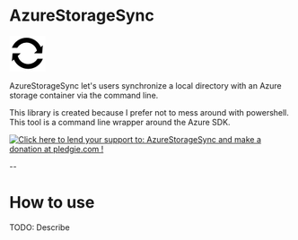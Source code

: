 AzureStorageSync
==========

![AzureStorageSync](design/logo/logo_64.png)

AzureStorageSync let's users synchronize a local directory with an Azure storage container via the command line.

This library is created because I prefer not to mess around with powershell. This tool is a command line wrapper around the Azure SDK.

<a href="https://pledgie.com/campaigns/27034"><img alt="Click here to lend your support to: AzureStorageSync and make a donation at pledgie.com !" src="https://pledgie.com/campaigns/27034.png?skin_name=chrome" border="0" /></a>

-- 


# How to use

TODO: Describe